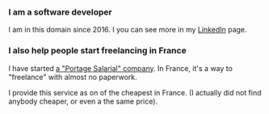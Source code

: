 ### I am a software developer

I am in this domain since 2016.
I you can see more in my [LinkedIn](https://www.linkedin.com/in/luca-di-carlo/) page.


### I also help people start freelancing in France

I have started [a "Portage Salarial" company](https://north-devs.com).
In France, it's a way to "freelance" with almost no paperwork.

I provide this service as on of the cheapest in France. 
(I actually did not find anybody cheaper, or even a the same price).